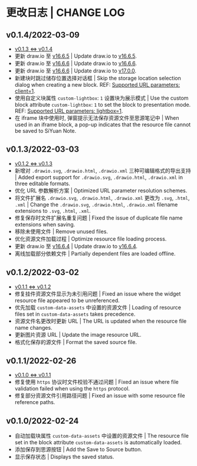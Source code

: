 # 更改日志 | CHANGE LOG

## v0.1.4/2022-03-09

- [v0.1.3 <=> v0.1.4](https:///github.com/Zuoqiu-Yingyi/widget-drawio/compare/v0.1.3...v0.1.4)
- 更新 draw.io 至 [v16.6.5](https://github.com/jgraph/drawio/releases/tag/v16.6.5) | Update draw.io to [v16.6.5](https://github.com/jgraph/drawio/releases/tag/v16.6.5).
- 更新 draw.io 至 [v16.6.6](https://github.com/jgraph/drawio/releases/tag/v16.6.6) | Update draw.io to [v16.6.6](https://github.com/jgraph/drawio/releases/tag/v16.6.6).
- 更新 draw.io 至 [v16.6.6](https://github.com/jgraph/drawio/releases/tag/v16.6.6) | Update draw.io to [v17.0.0](https://github.com/jgraph/drawio/releases/tag/v17.0.0).
- 新建块时跳过储存位置选择对话框 | Skip the storage location selection dialog when creating a new block. REF: [Supported URL parameters: client=1](https://www.diagrams.net/doc/faq/supported-url-parameters#:~:text=client=1).
- 使用自定义块属性 `custom-lightbox`: `1` 设置块为展示模式 | Use the custom block attribute `custom-lightbox`: `1` to set the block to presentation mode. REF: [Supported URL parameters: lightbox=1](https://www.diagrams.net/doc/faq/supported-url-parameters#:~:text=lightbox=1).
- 在 iframe 块中使用时, 弹窗提示无法保存资源文件至思源笔记中 | When used in an iframe block, a pop-up indicates that the resource file cannot be saved to SiYuan Note.

## v0.1.3/2022-03-03

- [v0.1.2 <=> v0.1.3](https:///github.com/Zuoqiu-Yingyi/widget-drawio/compare/v0.1.2...v0.1.3)
- 新增对 `.drawio.svg`, `.drawio.html`, `.drawio.xml` 三种可编辑格式的导出支持 | Added export support for `.drawio.svg`, `.drawio.html`, `.drawio.xml` in three editable formats.
- 优化 URL 参数解析方案 | Optimized URL parameter resolution schemes.
- 将文件扩展名 `.drawio.svg`, `.drawio.html`, `.drawio.xml` 更改为 `.svg`, `.html`, `.xml` | Change the `.drawio.svg`, `.drawio.html`, `.drawio.xml` filename extensions to `.svg`, `.html`, `.xml`.
- 修复保存时文件扩展名重复问题 | Fixed the issue of duplicate file name extensions when saving.
- 移除未使用文件 | Remove unused files.
- 优化资源文件加载过程 | Optimize resource file loading process.
- 更新 draw.io 至 [v16.6.4](https://github.com/jgraph/drawio/releases/tag/v16.6.4) | Update draw.io to [v16.6.4](https://github.com/jgraph/drawio/releases/tag/v16.6.4).
- 离线加载部分依赖文件 | Partially dependent files are loaded offline.

## v0.1.2/2022-03-02

- [v0.1.1 <=> v0.1.2](https:///github.com/Zuoqiu-Yingyi/widget-drawio/compare/v0.1.1...v0.1.2)
- 修复挂件资源文件显示为未引用问题 | Fixed an issue where the widget resource file appeared to be unreferenced.
- 优先加载 `custom-data-assets` 中设置的资源文件 | Loading of resource files set in `custom-data-assets` takes precedence.
- 资源文件名更改时更新 URL | The URL is updated when the resource file name changes.
- 更新图片资源 URL | Update the image resource URL.
- 格式化保存的源文件 | Format the saved source file.

## v0.1.1/2022-02-26

- [v0.1.0 <=> v0.1.1](https:///github.com/Zuoqiu-Yingyi/widget-drawio/compare/v0.1.0...v0.1.1)
- 修复使用 `https` 协议时文件校验不通过问题 | Fixed an issue where file validation failed when using the `https` protocol.
- 修复部分资源文件引用路径问题 | Fixed an issue with some resource file reference paths.

## v0.1.0/2022-02-24

- 自动加载块属性 `custom-data-assets` 中设置的资源文件 | The resource file set in the block attribute `custom-data-assets` is automatically loaded.
- 添加保存到思源按钮 | Add the Save to Source button.
- 显示保存状态 | Displays the saved status.
